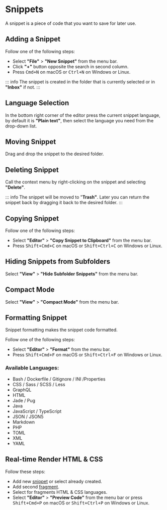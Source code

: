 # Snippets

A snippet is a piece of code that you want to save for later use.

## Adding a Snippet

Follow one of the following steps:

- Select **"File"** > **"New Snippet"** from the menu bar.
- Click **"+"** button opposite the search in second column.
- Press <kbd>Cmd+N</kbd> on macOS or <kbd>Ctrl+N</kbd> on Windows or Linux.

::: info
The snippet is created in the folder that is currently selected or in **"Inbox"** if not.
:::

## Language Selection

In the bottom right corner of the editor press the current snippet language, by default it is **"Plain text"**, then select the language you need from the drop-down list.

## Moving Snippet

Drag and drop the snippet to the desired folder.

## Deleting Snippet

Call the context menu by right-clicking on the snippet and selecting **"Delete"**.

::: info
The snippet will be moved to "**Trash"**. Later you can return the snippet back by dragging it back to the desired folder.
:::

## Copying Snippet

Follow one of the following steps:

- Select **"Editor"** > **"Copy Snippet to Clipboard"** from the menu bar.
- Press <kbd>Shift+Cmd+C</kbd> on macOS or <kbd>Shift+Ctrl+C</kbd> on Windows or Linux.

## Hiding Snippets from Subfolders

<AppVersion text=">=3.7" />

Select **"View"** > **"Hide Subfolder Snippets"** from the menu bar.

## Compact Mode

<AppVersion text=">=3.7" />

Select **"View"** > **"Compact Mode"** from the menu bar.

## Formatting Snippet

Snippet formatting makes the snippet code formatted.

Follow one of the following steps:

- Select **"Editor"** > **"Format"** from the menu bar.
- Press <kbd>Shift+Cmd+F</kbd> on macOS or <kbd>Shift+Ctrl+F</kbd> on Windows or Linux.

### Available Languages:

- Bash / Dockerfile / Gitignore / INI /Properties
- CSS / Sass / SCSS / Less
- GraphQL
- HTML
- Jade / Pug
- Java
- JavaScript / TypeScript
- JSON / JSON5
- Markdown
- PHP
- TOML
- XML
- YAML

## Real-time Render HTML & CSS

<AppVersion text=">=2.9" />

Follow these steps:

- Add new [snippet](#adding-a-snippet) or select already created.
- Add second [fragment](/documentation/fragments.html).
- Select for fragments HTML & CSS languages.
- Select **"Editor"** > **"Preview Code"** from the menu bar or press <kbd>Shift+Cmd+P</kbd> on macOS or <kbd>Shift+Ctrl+P</kbd> on Windows or Linux.
